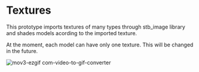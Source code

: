 # Textures
This prototype imports textures of many types through stb_image library and shades models acording to the imported texture.

At the moment, each model can have only one texture. This will be changed in the future.

![mov3-ezgif com-video-to-gif-converter](https://github.com/Gustan13/metal-prototypes/assets/29509367/5600ca37-e32b-43ea-a12a-14753af87588)
